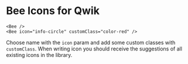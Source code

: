 # Bee Icons for Qwik

```tsx
<Bee />
<Bee icon="info-circle" customClass="color-red" />
```

Choose name with the `icon` param and add some custom classes with `customClass`.
When writing icon you should receive the suggestions of all existing icons in the library.
